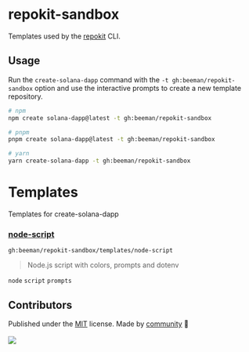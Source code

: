 # repokit-sandbox

Templates used by the [repokit](https://github.com/beeman/repokit) CLI.

## Usage

Run the `create-solana-dapp` command with the `-t gh:beeman/repokit-sandbox` option and use the interactive prompts to
create a new template repository.

```sh
# npm
npm create solana-dapp@latest -t gh:beeman/repokit-sandbox

# pnpm
pnpm create solana-dapp@latest -t gh:beeman/repokit-sandbox

# yarn
yarn create-solana-dapp -t gh:beeman/repokit-sandbox
```

<!-- automd:file src="TEMPLATES.md" -->

# Templates

Templates for create-solana-dapp

### [node-script](templates/node-script)

`gh:beeman/repokit-sandbox/templates/node-script`

> Node.js script with colors, prompts and dotenv

`node` `script` `prompts`

<!-- /automd -->

## Contributors

<!-- automd:contributors github="beeman/repokit-sandbox" license="MIT" -->

Published under the [MIT](https://github.com/beeman/repokit-sandbox/blob/main/LICENSE) license.
Made by [community](https://github.com/beeman/repokit-sandbox/graphs/contributors) 💛
<br><br>
<a href="https://github.com/beeman/repokit-sandbox/graphs/contributors">
<img src="https://contrib.rocks/image?repo=beeman/repokit-sandbox" />
</a>

<!-- /automd -->

